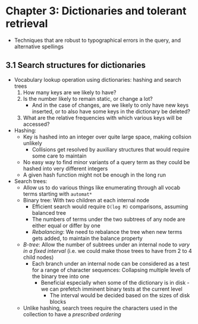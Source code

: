 # Chapter 3: Dictionaries and tolerant retrieval

- Techniques that are robust to typographical errors in the query, and alternative spellings

## 3.1 Search structures for dictionaries

- Vocabulary lookup operation using dictionaries: hashing and search trees
    1. How many keys are we likely to have?
    2. Is the number likely to remain static, or change a lot?
        - And in the case of changes, are we likely to only have new keys inserted, or to also have some keys in the dictionary be deleted?
    3. What are the relative frequencies with which various keys will be accessed?
- Hashing:
    - Key is hashed into an integer over quite large space, making collsion unlikely
        - Collisions get resolved by auxiliary structures that would require some care to maintain
    - No easy way to find minor variants of a query term as they could be hashed into very different integers
    - A given hash function might not be enough in the long run
- Search trees:
    - Allow us to do various things like enumerating through all vocab terms starting with `automat*`
    - Binary tree: With two children at each internal node
        - Efficient search would require `O(log M)` comparisons, assuming balanced tree
        - The numbers of terms under the two subtrees of any node are either equal or differ by one
        - *Rebalancing*: We need to rebalance the tree when new terms gets added, to maintain the balance property
    - *B-tree*: Allow the number of subtrees under an internal node to *vary in a fixed interval* (i.e. we could make those trees to have from 2 to 4 child nodes)
        - Each branch under an internal node can be considered as a test for a range of character sequences: Collapsing multiple levels of the binary tree into one
            - Beneficial especially when some of the dictionary is in disk - we can prefetch imminent binary tests at the current level
                - The interval would be decided based on the sizes of disk blocks
    - Unlike hashing, search trees require the characters used in the collection to have a *prescribed ordering*
